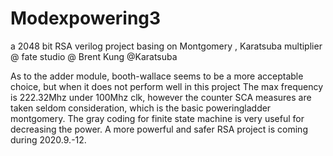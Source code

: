 # Modexpowering3
a 2048 bit RSA verilog project basing on Montgomery , Karatsuba multiplier
@ fate studio @ Brent Kung @Karatsuba

As to the adder module, booth-wallace seems to be a more acceptable choice, but when it does not perform well in this project
The max frequency is 222.32Mhz under 100Mhz clk, however the counter SCA measures are taken seldom consideration, which is the basic poweringladder montgomery.
The gray coding for finite state machine is very useful for decreasing the power. A more powerful and safer RSA project is coming during 2020.9.-12.
